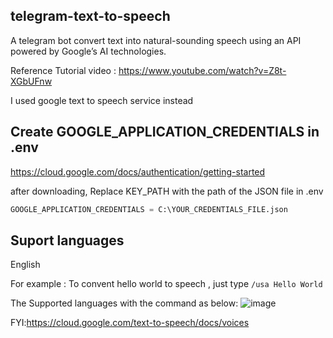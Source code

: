 ## telegram-text-to-speech

A telegram bot convert text into natural-sounding speech using an API powered by Google’s AI technologies.

Reference Tutorial video : https://www.youtube.com/watch?v=Z8t-XGbUFnw

I used google text to speech service instead

## Create GOOGLE_APPLICATION_CREDENTIALS in .env

https://cloud.google.com/docs/authentication/getting-started

after downloading, Replace KEY_PATH with the path of the JSON file in .env

```python
GOOGLE_APPLICATION_CREDENTIALS = C:\YOUR_CREDENTIALS_FILE.json
```

## Suport languages

English

For example : To convent hello world to speech , just type ```/usa Hello World```

The Supported languages with the command as below:
![image](https://user-images.githubusercontent.com/28686176/125229775-0354cf80-e30a-11eb-821b-ec54f2ebb206.png)

FYI:https://cloud.google.com/text-to-speech/docs/voices
